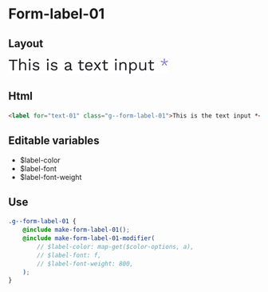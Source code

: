 # Form-label-01

## Layout

![alt text][label-01]

[label-01]: /src/img/global-components/form-fields/label-01.png

## Html

```html
<label for="text-01" class="g--form-label-01">This is the text input *</label>
```

## Editable variables

- $label-color
- $label-font
- $label-font-weight

## Use

```scss
.g--form-label-01 {
    @include make-form-label-01();
    @include make-form-label-01-modifier(
        // $label-color: map-get($color-options, a),
        // $label-font: f,
        // $label-font-weight: 800,
    );
}
```
